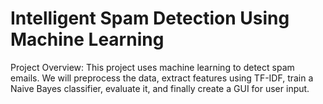 # Intelligent Spam Detection Using Machine Learning

Project Overview:
This project uses machine learning to detect spam emails. We will preprocess the data, extract features using TF-IDF, train a Naive Bayes classifier, evaluate it, and finally create a GUI for user input.
